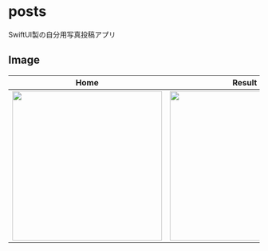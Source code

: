 # posts
SwiftUI製の自分用写真投稿アプリ

## Image

|Home|Result|Post|Password|
|---|---|---|---|
|<img src="https://user-images.githubusercontent.com/92189386/168701356-81c24eff-8829-4952-a0c1-eebee59bbf00.PNG" width="300">|<img src="https://user-images.githubusercontent.com/92189386/168701447-bfaa11d6-3c6f-4c13-92b7-77825b01c969.PNG" width="300">|<img src="https://user-images.githubusercontent.com/92189386/168701502-6367afe7-c1ea-4539-b87e-e628ffea542e.PNG" width="300">|<img src="https://user-images.githubusercontent.com/92189386/168701530-2e36b7f2-ec75-497b-99d4-8d827f8818cf.PNG" width="300">|
